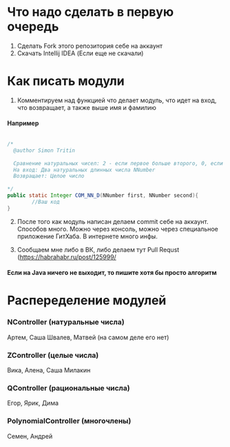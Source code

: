 # Что надо сделать в первую очередь

1) Сделать Fork этого репозитория себе на аккаунт 
2) Скачать Intellij IDEA (Если еще не скачали)

# Как писать модули

1) Комментируем над функцией что делает модуль, что идет на вход, что возвращает, а также выше имя и фамилию

#### Например 

```Java

/*
  @author Simon Tritin
  
  Сравнение натуральных чисел: 2 - если первое больше второго, 0, если равно, 1 иначе.
  На вход: Два натуральных длинных числа NNumber
  Возвращает: Целое число
  
*/
public static Integer COM_NN_D(NNumber first, NNumber second){
        //Ваш код
}
```

2) После того как модуль написан делаем commit себе на аккаунт. Способов много. 
Можно через консоль, можно через специальное приложение ГитХаба. В интернете много инфы.

3) Сообщаем мне либо в ВК, либо делаем тут Pull Requst (https://habrahabr.ru/post/125999/

#### Если на Java ничего не выходит, то пишите хотя бы просто алгоритм

# Распеределение модулей

### NController (натуральные числа) 
Артем, Саша Швалев, Матвей (на самом деле его нет)

### ZController (целые числа)
Вика, Алена, Саша Милакин

### QController (рациональные числа)
Егор, Ярик, Дима

### PolynomialController (многочлены)
Семен, Андрей
